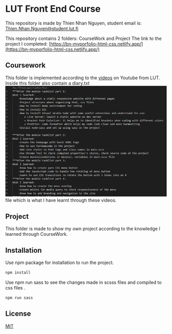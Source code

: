 # LUT Front End Course

This repository is made by Thien Nhan Nguyen, student email is: Thien.Nhan.Nguyen@student.lut.fi

This repository contains 2 folders: CourseWork and Project
The link to the project I completed: [https://bn-myporfolio-html-css.netlify.app/](https://bn-myporfolio-html-css.netlify.app/)

## Coursework
This folder is implemented according to the [videos](https://www.youtube.com/watch?v=gYzHS-n2gqU&list=PLillGF-RfqbYoGoCjKoMOkVznV6aSXKzU) on Youtube from LUT. 
Inside this folder also contain a diary.txt ![Diary Image](./CourseWork/dist/img/diary.PNG) file which is what I have learnt through these videos.
## Project
This folder is made to show my own project according to the knowledge I learned through CourseWork.

## Installation

Use npm package for installation to run the project.
```bash
npm install
```
Use npm run sass to see the changes made in scsss files and compiled to css files .
```bash
npm run sass
```
## License
[MIT](https://choosealicense.com/licenses/mit/)